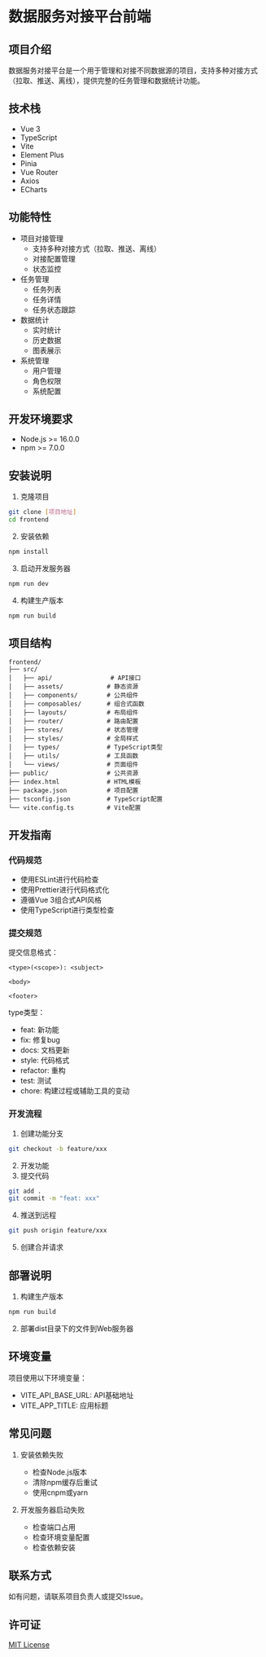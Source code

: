 # 数据服务对接平台前端

## 项目介绍
数据服务对接平台是一个用于管理和对接不同数据源的项目，支持多种对接方式（拉取、推送、离线），提供完整的任务管理和数据统计功能。

## 技术栈
- Vue 3
- TypeScript
- Vite
- Element Plus
- Pinia
- Vue Router
- Axios
- ECharts

## 功能特性
- 项目对接管理
  - 支持多种对接方式（拉取、推送、离线）
  - 对接配置管理
  - 状态监控
- 任务管理
  - 任务列表
  - 任务详情
  - 任务状态跟踪
- 数据统计
  - 实时统计
  - 历史数据
  - 图表展示
- 系统管理
  - 用户管理
  - 角色权限
  - 系统配置

## 开发环境要求
- Node.js >= 16.0.0
- npm >= 7.0.0

## 安装说明
1. 克隆项目
```bash
git clone [项目地址]
cd frontend
```

2. 安装依赖
```bash
npm install
```

3. 启动开发服务器
```bash
npm run dev
```

4. 构建生产版本
```bash
npm run build
```

## 项目结构
```
frontend/
├── src/
│   ├── api/                # API接口
│   ├── assets/            # 静态资源
│   ├── components/        # 公共组件
│   ├── composables/       # 组合式函数
│   ├── layouts/           # 布局组件
│   ├── router/            # 路由配置
│   ├── stores/            # 状态管理
│   ├── styles/            # 全局样式
│   ├── types/             # TypeScript类型
│   ├── utils/             # 工具函数
│   └── views/             # 页面组件
├── public/                # 公共资源
├── index.html             # HTML模板
├── package.json           # 项目配置
├── tsconfig.json          # TypeScript配置
└── vite.config.ts         # Vite配置
```

## 开发指南

### 代码规范
- 使用ESLint进行代码检查
- 使用Prettier进行代码格式化
- 遵循Vue 3组合式API风格
- 使用TypeScript进行类型检查

### 提交规范
提交信息格式：
```
<type>(<scope>): <subject>

<body>

<footer>
```

type类型：
- feat: 新功能
- fix: 修复bug
- docs: 文档更新
- style: 代码格式
- refactor: 重构
- test: 测试
- chore: 构建过程或辅助工具的变动

### 开发流程
1. 创建功能分支
```bash
git checkout -b feature/xxx
```

2. 开发功能
3. 提交代码
```bash
git add .
git commit -m "feat: xxx"
```

4. 推送到远程
```bash
git push origin feature/xxx
```

5. 创建合并请求

## 部署说明
1. 构建生产版本
```bash
npm run build
```

2. 部署dist目录下的文件到Web服务器

## 环境变量
项目使用以下环境变量：
- VITE_API_BASE_URL: API基础地址
- VITE_APP_TITLE: 应用标题

## 常见问题
1. 安装依赖失败
   - 检查Node.js版本
   - 清除npm缓存后重试
   - 使用cnpm或yarn

2. 开发服务器启动失败
   - 检查端口占用
   - 检查环境变量配置
   - 检查依赖安装

## 联系方式
如有问题，请联系项目负责人或提交Issue。

## 许可证
[MIT License](LICENSE) 